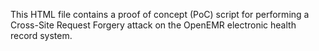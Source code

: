 This HTML file contains a proof of concept (PoC) script for performing a Cross-Site Request Forgery attack on the OpenEMR electronic health record system.
